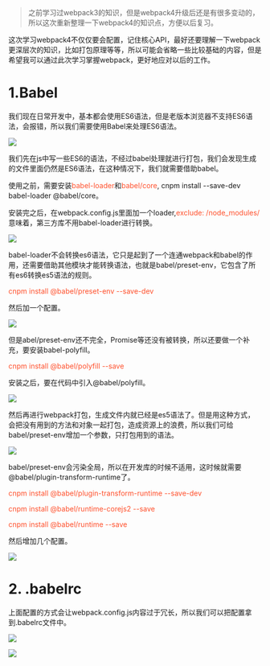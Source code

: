 >之前学习过webpack3的知识，但是webpack4升级后还是有很多变动的，所以这次重新整理一下webpack4的知识点，方便以后复习。

<p>这次学习webpack4不仅仅要会配置，记住核心API，最好还要理解一下webpack更深层次的知识，比如打包原理等等，所以可能会省略一些比较基础的内容，但是希望我可以通过此次学习掌握webpack，更好地应对以后的工作。</p>

<h1>1.Babel</h1>
<p>我们现在日常开发中，基本都会使用ES6语法，但是老版本浏览器不支持ES6语法，会报错，所以我们需要使用Babel来处理ES6语法。</p>

![](https://user-gold-cdn.xitu.io/2019/4/28/16a63ae83824bad6?w=378&h=225&f=png&s=11606)

<p>我们先在js中写一些ES6的语法，不经过babel处理就进行打包，我们会发现生成的文件里面仍然是ES6语法，在这种情况下，我们就需要借助babel。</p>

<p>使用之前，需要安装<font background=#fff5f5 color=#ff502c>babel-loader</font>和<font background=#fff5f5 color=#ff502c>babel/core</font>, cnpm install --save-dev babel-loader @babel/core。</p>

<p>安装完之后，在webpack.config.js里面加一个loader,<font background=#fff5f5 color=#ff502c>exclude: /node_modules/</font>意味着，第三方库不用babel-loader进行转换。</p>

![](https://user-gold-cdn.xitu.io/2019/4/28/16a643eeff3280ef?w=360&h=138&f=png&s=6664)

<p>babel-loader不会转换es6语法，它只是起到了一个连通webpack和babel的作用，还需要借助其他模块才能转换语法，也就是babel/preset-env，它包含了所有es6转换es5语法的规则。

<p><font background=#fff5f5 color=#ff502c>cnpm install @babel/preset-env --save-dev</font></p></p>

<p>然后加一个配置。</p>

![](https://user-gold-cdn.xitu.io/2019/4/28/16a6444dff3bb81b?w=467&h=214&f=png&s=11236)

<p>但是abel/preset-env还不完全，Promise等还没有被转换，所以还要做一个补充，要安装babel-polyfill。</p>

<p><font background=#fff5f5 color=#ff502c>cnpm install @babel/polyfill --save</font></p>

<p>安装之后，要在代码中引入@babel/polyfill。</p>

![](https://user-gold-cdn.xitu.io/2019/4/28/16a6449ef9d2d017?w=361&h=279&f=png&s=13628)

<p>然后再进行webpack打包，生成文件内就已经是es5语法了。但是用这种方式，会把没有用到的方法和对象一起打包，造成资源上的浪费，所以我们可给babel/preset-env增加一个参数，只打包用到的语法。</p>

![](https://user-gold-cdn.xitu.io/2019/4/28/16a64500ea0c43c1?w=497&h=276&f=png&s=13751)

<p>babel/preset-env会污染全局，所以在开发库的时候不适用，这时候就需要@babel/plugin-transform-runtime了。</p>

<p><font background=#fff5f5 color=#ff502c>cnpm install @babel/plugin-transform-runtime --save-dev</font></p>

<p><font background=#fff5f5 color=#ff502c>cnpm install @babel/runtime-corejs2 --save</font></p>

<p><font background=#fff5f5 color=#ff502c>cnpm install @babel/runtime --save</font></p>

<p>然后增加几个配置。</p>

![](https://user-gold-cdn.xitu.io/2019/4/28/16a6494887d82d53?w=591&h=354&f=png&s=19769)

<h1>2.  .babelrc</h1>

<p>上面配置的方式会让webpack.config.js内容过于冗长，所以我们可以把配置拿到.babelrc文件中。</p>


![](https://user-gold-cdn.xitu.io/2019/4/28/16a649aafa8aef43?w=614&h=223&f=png&s=12890)


![](https://user-gold-cdn.xitu.io/2019/4/28/16a649b30707d9a2?w=383&h=135&f=png&s=6632)

